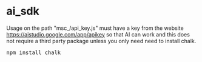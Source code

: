 # ai_sdk

Usage on the path "msc_/api_key.js" must have a key from the website https://aistudio.google.com/app/apikey so that AI can work and this does not require a third party package unless you only need need to install chalk.

<pre>npm install chalk</pre>
